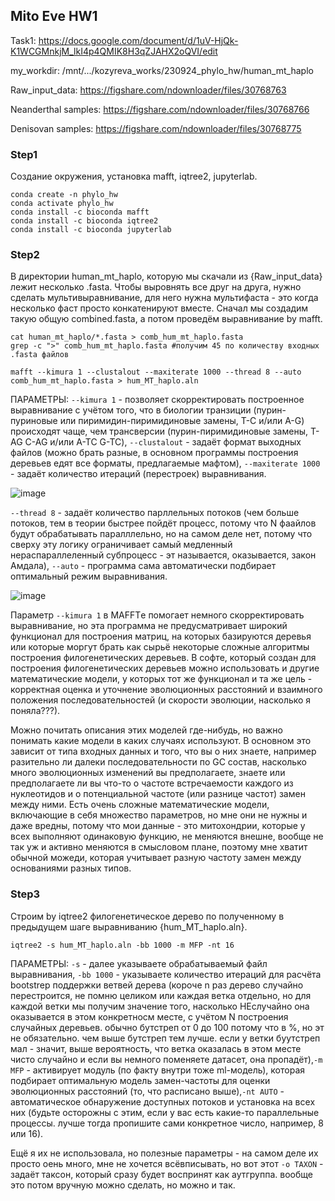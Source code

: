 ## Mito Eve HW1

Task1: https://docs.google.com/document/d/1uV-HjQk-K1WCGMnkjM_lkI4p4QMIK8H3qZJAHX2oQVI/edit 

my_workdir: /mnt/.../kozyreva_works/230924_phylo_hw/human_mt_haplo

Raw_input_data: https://figshare.com/ndownloader/files/30768763 
 
Neanderthal samples: https://figshare.com/ndownloader/files/30768766 

Denisovan samples: https://figshare.com/ndownloader/files/30768775 

 ### Step1
 Создание окружения, установка mafft, iqtree2, jupyterlab. 
```
conda create -n phylo_hw
conda activate phylo_hw
conda install -c bioconda mafft
conda install -c bioconda iqtree2
conda install -c bioconda jupyterlab
```
### Step2
В директории human_mt_haplo, которую мы скачали из {Raw_input_data} лежит несколько .fasta. Чтобы выровнять все друг на друга, нужно сделать мультивыравнивание, для него нужна мультифаста - это когда несколько фаст просто конкатенируют вместе. Сначал мы создадим такую общую combined.fasta, а потом проведём выравнивание by mafft.

```
cat human_mt_haplo/*.fasta > comb_hum_mt_haplo.fasta
grep -c ">" comb_hum_mt_haplo.fasta #получим 45 по количеству входных .fasta файлов
```

```
mafft --kimura 1 --clustalout --maxiterate 1000 --thread 8 --auto comb_hum_mt_haplo.fasta > hum_MT_haplo.aln
```

ПАРАМЕТРЫ: `--kimura 1` - позволяет скорректировать построенное выравнивание с учётом того, что в биологии транзиции (пурин-пуриновые или пиримидин-пиримидиновые замены, T-C и/или A-G) происходят чаще, чем трансверсии (пурин-пиримидиновые замены, T-AG C-AG и/или A-TC G-TC), `--clustalout` - задаёт формат  выходных файлов (можно брать разные, в основном программы построения деревьев едят все форматы, предлагаемые мафтом), `--maxiterate 1000` - задаёт количество итераций (перестроек) выравнивания.

 ![image](https://github.com/user-attachments/assets/7bb0cc19-bf85-4e0c-83bc-34baefde107e)

`--thread 8` - задаёт количество парллельных потоков (чем больше потоков, тем в теории быстрее пойдёт процесс, потому что N фаайлов будут обрабатывать паралллельно, но на самом деле нет, потому что сверху эту логику ограничивает самый медленный нераспараллеленный субпроцесс - эт называется, оказывается, закон Амдала), `--auto` - программа сама автоматически подбирает оптимальный режим выравнивания. 

![image](https://github.com/user-attachments/assets/6f86174a-d0c9-4695-a91a-bbb86d3d9f26)

Параметр `--kimura 1` в MAFFTе помогает немного скорректировать выравнивание, но эта программа не предусматривает широкий функционал для построения матриц, на которых базируются деревья или которые моргут брать как сырьё некоторые сложные алгоритмы построения филогенетических деревьев. В софте, который создан для построения филогенетических деревьев можно использовать и другие математические модели, у которых тот же функционал и та же цель - корректная оценка и уточнение эволюционных расстояний и взаимного положения последовательностей (и скорости эволюции, насколько я поняла???). 

Можно почитать описания этих моделей где-нибудь, но важно понимать какие модели в каких случаях используют. В основном это зависит от типа входных данных и того, что вы о них знаете, например разительно ли далеки последовательности по GC состав, насколько много эволюционных изменений вы предполагаете, знаете или предполагаете ли вы что-то о частоте встречаемости каждого из нуклеотидов и о потенциальной частоте (или разнице частот) замен между ними. Есть очень сложные математические модели, включающие в себя множество параметров, но мне они не нужны и даже вредны, потому что мои данные - это митохондрии, которые у всех выполняют одинаковую функцию, не меняются внешне, вообще не так уж и активно меняются в смысловом плане, поэтому мне хватит обычной можеди, которая учитывает разную частоту замен между основаниями разных типов. 

### Step3
Строим by iqtree2 филогенетическое дерево по полученному в предыдущем шаге выравниванию {hum_MT_haplo.aln}.  

```
iqtree2 -s hum_MT_haplo.aln -bb 1000 -m MFP -nt 16
```
ПАРАМЕТРЫ: `-s` - далее указываете обрабатываемый файл выравнивания, `-bb 1000` - указываете количество итераций для расчёта bootstrep поддержки ветвей дерева (короче n раз дерево случайно перестроится, не помню целиком или каждая ветка отдельно, но для каждой ветки мы получим значение того, насколько НЕслучайно она оказывается в этом конкретносм месте, с учётом N построения случайных деревьев. обычно бутстреп от 0 до 100 потому что в %, но эт не обязательно. чем выше бутстреп тем лучше. если у ветки буутстреп мал - значит, выше вероятность, что ветка оказалась в этом месте чисто случайно и если вы немного поменяете датасет, она пропадёт),`-m MFP` - активирует модуль (по факту внутри тоже ml-модель), которая подбирает оптимальную модель замен-частоты для оценки эволюционных расстояний (то, что расписано выше),`-nt AUTO` - автоматическое обнаружение доступных потоков и установка на всех них (будьте осторожны с этим, если у вас есть какие-то параллельные процессы. лучше тогда пропишите сами конкретное число, например, 8 или 16). 

Ещё я их не использовала, но полезные параметры - на самом деле их просто оень много, мне не хочется всёвписывать, но вот этот `-o TAXON` - задаёт таксон, который сразу будет воспринят как аутгруппа. вообще это потом вручную можно сделать, но можно и так.


